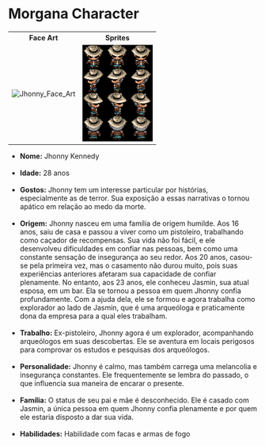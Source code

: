<h1> Morgana Character </h1>
<table>
  <tr>
    <th><b>Face Art</b></th>
    <th><b>Sprites</b></th>
  </tr>
  <td><img src = 'Jhonny_Face_Art.png' alt = 'Jhonny_Face_Art'></td>
  <td><img src = 'Jhonny_Sprites.png' alt = 'JhonnySprites'></td>
</table>
<ul>
<li><b>Nome:</b> Jhonny Kennedy</li> <br>
<li><b>Idade:</b> 28 anos </b></li> <br>
<li><b>Gostos:</b> Jhonny tem um interesse particular por histórias, especialmente as de terror. Sua exposição a essas narrativas o tornou apático em relação ao medo da morte. </li> <br>
<li><b>Origem:</b> Jhonny nasceu em uma família de origem humilde. Aos 16 anos, saiu de casa e passou a viver como um pistoleiro, trabalhando como caçador de recompensas. Sua vida não foi fácil, e ele desenvolveu dificuldades em confiar nas pessoas, bem como uma constante sensação de insegurança ao seu redor. Aos 20 anos, casou-se pela primeira vez, mas o casamento não durou muito, pois suas experiências anteriores afetaram sua capacidade de confiar plenamente. No entanto, aos 23 anos, ele conheceu Jasmin, sua atual esposa, em um bar. Ela se tornou a pessoa em quem Jhonny confia profundamente. Com a ajuda dela, ele se formou e agora trabalha como explorador ao lado de Jasmin, que é uma arqueóloga e praticamente dona da empresa para a qual eles trabalham.
</li> <br>
<li><b>Trabalho:</b> Ex-pistoleiro, Jhonny agora é um explorador, acompanhando arqueólogos em suas descobertas. Ele se aventura em locais perigosos para comprovar os estudos e pesquisas dos arqueólogos.</li> <br>
<li><b>Personalidade:</b> Jhonny é calmo, mas também carrega uma melancolia e insegurança constantes. Ele frequentemente se lembra do passado, o que influencia sua maneira de encarar o presente.</li> <br>
<li><b>Família:</b> O status de seu pai e mãe é desconhecido. Ele é casado com Jasmin, a única pessoa em quem Jhonny confia plenamente e por quem ele estaria disposto a dar sua vida.</li> <br>
<li><b>Habilidades:</b> Habilidade com facas e armas de fogo</li>

